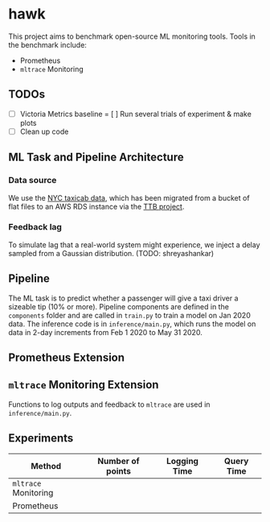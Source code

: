 # hawk

This project aims to benchmark open-source ML monitoring tools. Tools in the benchmark include:

* Prometheus
* `mltrace` Monitoring

## TODOs

- [ ] Victoria Metrics baseline
= [ ] Run several trials of experiment & make plots
- [ ] Clean up code

## ML Task and Pipeline Architecture

### Data source

We use the [NYC taxicab data](https://www1.nyc.gov/site/tlc/about/tlc-trip-record-data.page), which has been migrated from a bucket of flat files to an AWS RDS instance via the [TTB project](https://github.com/loglabs/ttb). 

### Feedback lag

To simulate lag that a real-world system might experience, we inject a delay sampled from a Gaussian distribution. (TODO: shreyashankar)

## Pipeline

The ML task is to predict whether a passenger will give a taxi driver a sizeable tip (10% or more). Pipeline components are defined in the `components` folder and are called in `train.py` to train a model on Jan 2020 data.  The inference code is in `inference/main.py`, which runs the model on data in 2-day increments from Feb 1 2020 to May 31 2020.

## Prometheus Extension

## `mltrace` Monitoring Extension

Functions to log outputs and feedback to `mltrace` are used in `inference/main.py`.

## Experiments

| Method      | Number of points | Logging Time | Query Time |
| ----------- | ----------- | ----------- | ----------- |
| `mltrace` Monitoring      |        | |
| Prometheus   |         | |
